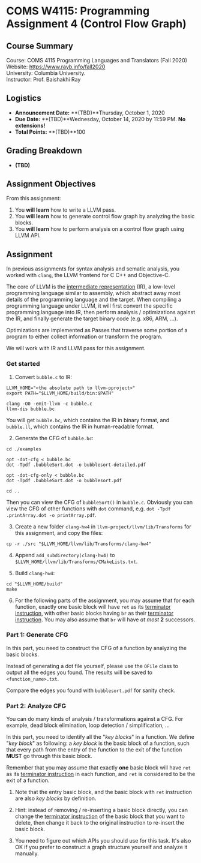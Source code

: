 # COMS W4115: Programming Assignment 4 (Control Flow Graph)

## Course Summary

Course: COMS 4115 Programming Languages and Translators (Fall 2020)  
Website: https://www.rayb.info/fall2020  
University: Columbia University.  
Instructor: Prof. Baishakhi Ray


## Logistics
* **Announcement Date:** **(TBD)**Thursday, October 1, 2020
* **Due Date:** **(TBD)**Wednesday, October 14, 2020 by 11:59 PM. **No extensions!**
* **Total Points:** **(TBD)**100

## Grading Breakdown
* **(TBD)**

## Assignment Objectives

From this assignment:

1. You **will learn** how to write a LLVM pass.
2. You **will learn** how to generate control flow graph by analyzing the basic blocks.
3. You **will learn** how to perform analysis on a control flow graph using LLVM API.

## Assignment

In previous assignments for syntax analysis and sematic analysis, you worked with `clang`, the LLVM frontend for C C++ and Objective-C.

The core of LLVM is the [intermediate representation](https://en.wikipedia.org/wiki/Intermediate_representation) (IR), a low-level programming language similar to assembly, which abstract away most details of the programming language and the target. When compiling a programming language under LLVM, it will first convert the specific programming language into IR, then perform analysis / optimizations against the IR, and finally generate the target binary code (e.g. x86, ARM, ...).

Optimizations are implemented as Passes that traverse some portion of a program to either collect information or transform the program.

We will work with IR and LLVM pass for this assignment.

### Get started

1. Convert `bubble.c` to IR:
```
LLVM_HOME="<the absolute path to llvm-pproject>"
export PATH="$LLVM_HOME/build/bin:$PATH"

clang -O0 -emit-llvm -c bubble.c
llvm-dis bubble.bc
```

You will get `bubble.bc`, which contains the IR in binary format, and `bubble.ll`, which contains the IR in human-readable format.

2. Generate the CFG of `bubble.bc`:
```
cd ./examples

opt -dot-cfg < bubble.bc
dot -Tpdf .bubbleSort.dot -o bubblesort-detailed.pdf

opt -dot-cfg-only < bubble.bc
dot -Tpdf .bubbleSort.dot -o bubblesort.pdf

cd ..
```

Then you can view the CFG of `bubbleSort()` in `bubble.c`. Obviously you can view the CFG of other functions with `dot` command, e.g. `dot -Tpdf .printArray.dot -o printArray.pdf`.

3. Create a new folder `clang-hw4` in `llvm-project/llvm/lib/Transforms` for this assignment, and copy the files:
```
cp -r ./src "$LLVM_HOME/llvm/lib/Transforms/clang-hw4"
```

4. Append `add_subdirectory(clang-hw4)` to `$LLVM_HOME/llvm/lib/Transforms/CMakeLists.txt`.

5. Build `clang-hw4`:
```
cd "$LLVM_HOME/build"
make
```

6. For the following parts of the assignment, you may assume that for each function, exactly one basic block will have `ret` as its [terminator instruction](https://llvm.org/docs/LangRef.html#terminator-instructions), with other basic blocks having `br` as their [terminator instruction](https://llvm.org/docs/LangRef.html#terminator-instructions). You may also assume that `br` will have *at most* **2** successors.

### Part 1: Generate CFG

In this part, you need to construct the CFG of a function by analyzing the basic blocks.

Instead of generating a dot file yourself, please use the `OFile` class to output all the edges you found. The results will be saved to `<function_name>.txt`.

Compare the edges you found with `bubblesort.pdf` for sanity check.

### Part 2: Analyze CFG

You can do many kinds of analysis / transformations against a CFG. For example, dead block elimination, loop detection / simplification, ...

In this part, you need to identify all the "*key blocks*" in a function. We define "*key block*" as following: a *key block* is the basic block of a function, such that every path from the entry of the function to the exit of the function **MUST** go through this basic block.

Remember that you may assume that exactly **one** basic block will have `ret` as its [terminator instruction](https://llvm.org/docs/LangRef.html#terminator-instructions) in each function, and `ret` is considered to be the exit of a function.

1. Note that the entry basic block, and the basic block with `ret` instruction are also *key blocks* by definition.

3. Hint: instead of removing / re-inserting a basic block directly, you can change the [terminator instruction](https://llvm.org/docs/LangRef.html#terminator-instructions) of the basic block that you want to delete, then change it back to the original instruction to re-insert the basic block.

4. You need to figure out which APIs you should use for this task. It's also OK if you prefer to construct a graph structure yourself and analyze it manually.
